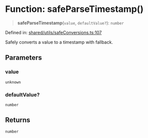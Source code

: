 # Function: safeParseTimestamp()

> **safeParseTimestamp**(`value`, `defaultValue?`): `number`

Defined in: [shared/utils/safeConversions.ts:107](https://github.com/Nick2bad4u/Uptime-Watcher/blob/dca5483e793478722cd3e6e125cafcec5fc771f0/shared/utils/safeConversions.ts#L107)

Safely converts a value to a timestamp with fallback.

## Parameters

### value

`unknown`

### defaultValue?

`number`

## Returns

`number`
